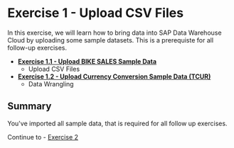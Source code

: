 # Exercise 1 - Upload CSV Files
In this exercise, we will learn how to bring data into SAP Data Warehouse Cloud by uploading some sample datasets. This is a prerequiste for all follow-up exercises. 

- [**Exercise 1.1 - Upload BIKE SALES Sample Data**](exercises/ex1/upload-bike-sales)
   - Upload CSV Files 
- [**Exercise 1.2 - Upload Currency Conversion Sample Data (TCUR)**](exercises/ex1/upload-tcur)
   - Data Wrangling    



## Summary

You've imported all sample data, that is required for all follow up exercises.

Continue to - [Exercise 2](../ex2/README.md)

